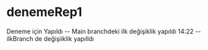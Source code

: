 # denemeRep1
Deneme için Yapıldı
-- Main branchdeki ilk değişiklik yapıldı 14:22
-- ilkBranch de değişiiklik yapılldı

